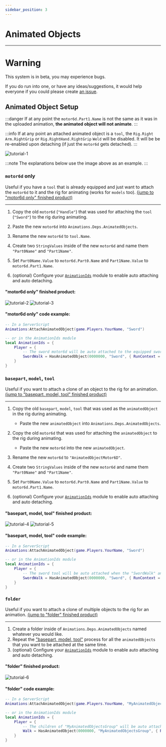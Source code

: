 ```yaml
---
sidebar_position: 3
---
```


# Animated Objects

---

# Warning

This system is in beta, you may experience bugs. 

If you do run into one, or have any ideas/suggestions, it would help everyone if you could please create [an issue](https://github.com/wrello/Animations/issues).

## Animated Object Setup

:::danger
If at any point the `motor6d.Part1.Name` is not the same as it was in the uploaded animation, **the animated object will not animate**.
:::

:::info
If at any point an attached animated object is a `tool`, the `Rig.Right Arm.RightGrip` or `Rig.RightHand.RightGrip` `Weld` will be disabled. It will be be re-enabled upon detaching (if just the `motor6d` gets detached).
:::

![tutorial-1](/images/tutorial-1.png)

:::note
The explanations below use the image above as an example.
:::

### `motor6d` only

Useful if you have a `tool` that is already equipped and just want to attach the `motor6d` to it and the rig for animating (works for `models` too). [(jump to "motor6d only" finished product)](#motor6d-only-finished-product)

---

1. Copy the old `motor6d` (`"Handle"`) that was used for attaching the `tool` (`"Sword"`) to the rig during animating.

2. Paste the new `motor6d` into `Animations.Deps.AnimatedObjects`.
3. Rename the new `motor6d` to `tool.Name`.
4. Create two `StringValues` inside of the new `motor6d` and name them `"Part0Name"` and `"Part1Name"`.
5. Set `Part0Name.Value` to `motor6d.Part0.Name` and `Part1Name.Value` to `motor6d.Part1.Name`.
6. (optional) Configure your [`AnimationIds`](/api/AnimationIds) module to enable auto attaching and auto detaching.

#### "motor6d only" finished product:

![tutorial-2](/images/tutorial-2.png)
![tutorial-3](/images/tutorial-3.png)

#### "motor6d only" code example:
```lua
-- In a ServerScript
Animations:AttachAnimatedObject(game.Players.YourName, "Sword")

-- or in the AnimationIds module
local AnimationIds = {
    Player = {
        -- The sword motor6d will be auto attached to the equipped sword tool when the "SwordWalk" animation plays
        SwordWalk = HasAnimatedObject(0000000, "Sword", { RunContext = "Server", AutoAttach = true })
    }
}
```

### `basepart`, `model`, `tool`

Useful if you want to attach a clone of an object to the rig for an animation. [(jump to "basepart, model, tool" finished product)](#basepart-model-tool-finished-product)

---

1. Copy the old `basepart`, `model`, `tool` that was used as the `animatedObject` in the rig during animating.
    - Paste the new `animatedObject` into `Animations.Deps.AnimatedObjects`.

2. Copy the old `motor6d` that was used for attaching the `animatedObject` to the rig during animating.
    - Paste the new `motor6d` into the new `animatedObject`.

3. Rename the new `motor6d` to `"AnimatedObjectMotor6D"`.
4. Create two `StringValues` inside of the new `motor6d` and name them `"Part0Name"` and `"Part1Name"`.
5. Set `Part0Name.Value` to `motor6d.Part0.Name` and `Part1Name.Value` to `motor6d.Part1.Name`.
6. (optional) Configure your [`AnimationIds`](/api/AnimationIds) module to enable auto attaching and auto detaching.

#### "basepart, model, tool" finished product:

![tutorial-4](/images/tutorial-4.png)
![tutorial-5](/images/tutorial-5.png)

#### "basepart, model, tool" code example:
```lua
-- In a ServerScript
Animations:AttachAnimatedObject(game.Players.YourName, "Sword")

-- or in the AnimationIds module
local AnimationIds = {
    Player = {
        -- The sword tool will be auto attached when the "SwordWalk" animation plays
        SwordWalk = HasAnimatedObject(0000000, "Sword", { RunContext = "Server", AutoAttach = true })
    }
}
```

### `folder`

Useful if you want to attach a clone of multiple objects to the rig for an animation. [(jump to "folder" finished product)](#folder-finished-product)

---

1. Create a folder inside of `Animations.Deps.AnimatedObjects` named whatever you would like.
2. Repeat the ["basepart, model, tool"](#basepart-model-tool) process for all the `animatedObjects` that you want to be attached at the same time.
3. (optional) Configure your [`AnimationIds`](/api/AnimationIds) module to enable auto attaching and auto detaching.

#### "folder" finished product:

![tutorial-6](/images/tutorial-6.png)

#### "folder" code example:
```lua
-- In a ServerScript
Animations:AttachAnimatedObject(game.Players.YourName, "MyAnimatedObjectsGroup")

-- or in the AnimationIds module
local AnimationIds = {
    Player = {
        -- The children of "MyAnimatedObjectsGroup" will be auto attached when "Walk" animation is played and auto detached when it stops
        Walk = HasAnimatedObject(0000000, "MyAnimatedObjectsGroup", { RunContext = "Server", AutoAttach = true, AutoDetach = true })
    }
}
```